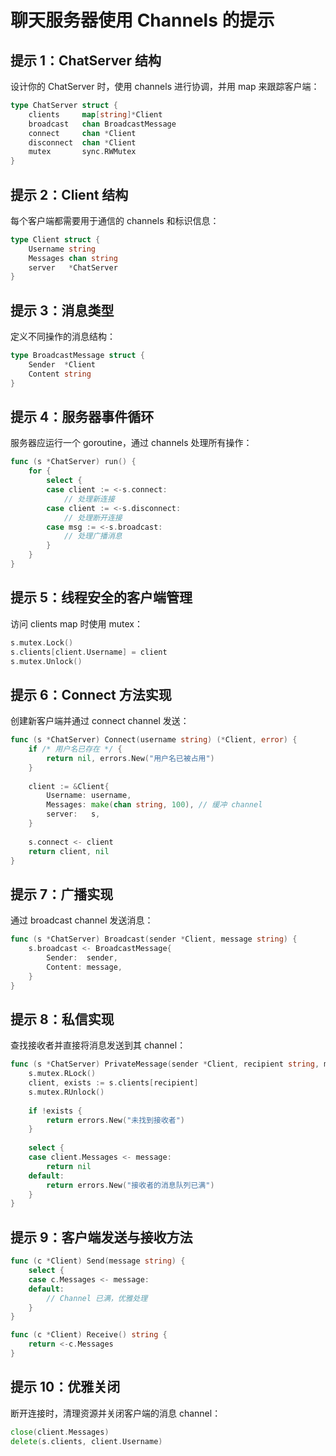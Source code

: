 # 聊天服务器使用 Channels 的提示

## 提示 1：ChatServer 结构
设计你的 ChatServer 时，使用 channels 进行协调，并用 map 来跟踪客户端：
```go
type ChatServer struct {
    clients     map[string]*Client
    broadcast   chan BroadcastMessage
    connect     chan *Client
    disconnect  chan *Client
    mutex       sync.RWMutex
}
```

## 提示 2：Client 结构
每个客户端都需要用于通信的 channels 和标识信息：
```go
type Client struct {
    Username string
    Messages chan string
    server   *ChatServer
}
```

## 提示 3：消息类型
定义不同操作的消息结构：
```go
type BroadcastMessage struct {
    Sender  *Client
    Content string
}
```

## 提示 4：服务器事件循环
服务器应运行一个 goroutine，通过 channels 处理所有操作：
```go
func (s *ChatServer) run() {
    for {
        select {
        case client := <-s.connect:
            // 处理新连接
        case client := <-s.disconnect:
            // 处理断开连接
        case msg := <-s.broadcast:
            // 处理广播消息
        }
    }
}
```

## 提示 5：线程安全的客户端管理
访问 clients map 时使用 mutex：
```go
s.mutex.Lock()
s.clients[client.Username] = client
s.mutex.Unlock()
```

## 提示 6：Connect 方法实现
创建新客户端并通过 connect channel 发送：
```go
func (s *ChatServer) Connect(username string) (*Client, error) {
    if /* 用户名已存在 */ {
        return nil, errors.New("用户名已被占用")
    }
    
    client := &Client{
        Username: username,
        Messages: make(chan string, 100), // 缓冲 channel
        server:   s,
    }
    
    s.connect <- client
    return client, nil
}
```

## 提示 7：广播实现
通过 broadcast channel 发送消息：
```go
func (s *ChatServer) Broadcast(sender *Client, message string) {
    s.broadcast <- BroadcastMessage{
        Sender:  sender,
        Content: message,
    }
}
```

## 提示 8：私信实现
查找接收者并直接将消息发送到其 channel：
```go
func (s *ChatServer) PrivateMessage(sender *Client, recipient string, message string) error {
    s.mutex.RLock()
    client, exists := s.clients[recipient]
    s.mutex.RUnlock()
    
    if !exists {
        return errors.New("未找到接收者")
    }
    
    select {
    case client.Messages <- message:
        return nil
    default:
        return errors.New("接收者的消息队列已满")
    }
}
```

## 提示 9：客户端发送与接收方法
```go
func (c *Client) Send(message string) {
    select {
    case c.Messages <- message:
    default:
        // Channel 已满，优雅处理
    }
}

func (c *Client) Receive() string {
    return <-c.Messages
}
```

## 提示 10：优雅关闭
断开连接时，清理资源并关闭客户端的消息 channel：
```go
close(client.Messages)
delete(s.clients, client.Username)
```